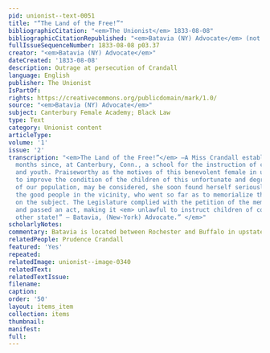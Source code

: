 ```yaml
---
pid: unionist--text-0051
title: "“The Land of the Free!”"
bibliographicCitation: "<em>The Unionist</em> 1833-08-08"
bibliographicCitationRepublished: "<em>Batavia (NY) Advocate</em> (not yet researched)"
fullIssueSequenceNumber: 1833-08-08 p03.37
creator: "<em>Batavia (NY) Advocate</em>"
dateCreated: '1833-08-08'
description: Outrage at persecution of Crandall
language: English
publisher: The Unionist
IsPartOf: 
rights: https://creativecommons.org/publicdomain/mark/1.0/
source: "<em>Batavia (NY) Advocate</em>"
subject: Canterbury Female Academy; Black Law
type: Text
category: Unionist content
articleType: 
volume: '1'
issue: '2'
transcription: "<em>The Land of the Free!”</em> —A Miss Crandall established, some
  months since, at Canterbury, Conn., a school for the instruction of colored children
  and youth. Praiseworthy as the motives of this benevolent female in undertaking
  to improve the condition of the children of this unfortunate and degraded class
  of our population, may be considered, she soon found herself seriously opposed by
  the good people in the vicinity, who went so far as to memorialize the Legislature
  on the subject. The Legislature complied with the petition of the memorialists,
  and passed an act, making it <em> unlawful to instruct children of color from any
  other state!” – Batavia, (New-York) Advocate.” </em>"
scholarlyNotes: 
commentary: Batavia is located between Rochester and Buffalo in upstate New York.
relatedPeople: Prudence Crandall
featured: 'Yes'
repeated: 
relatedImage: unionist--image-0340
relatedText: 
relatedTextIssue: 
filename: 
caption: 
order: '50'
layout: items_item
collection: items
thumbnail: 
manifest: 
full: 
---
```

